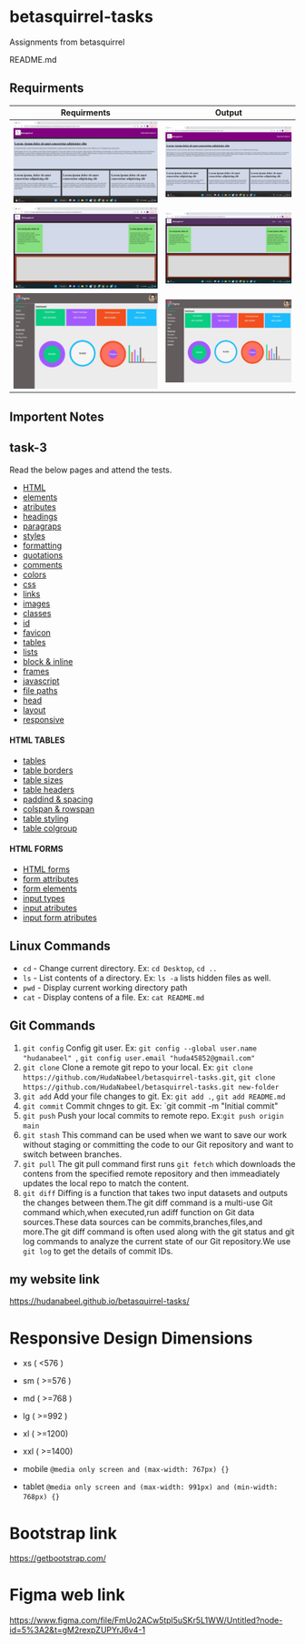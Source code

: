 # betasquirrel-tasks

Assignments from betasquirrel

README.md

## Requirments

| Requirments                              | Output                                         |
| ---------------------------------------- | ---------------------------------------------- |
| ![task 1](images/requirments/task-1.png) | ![task 1](images/output/task-1-requirment.png) |
| ![task 2](images/requirments/task-2.png) | ![task 2](images/output/task-2-requirment.png) |
| ![task 4](images/requirments/task-4.jpg) | ![task 4](images/output/task-4-requirment.jpg) |

## Importent Notes

## task-3

Read the below pages and attend the tests.

- [HTML](https://www.w3schools.com/html/html_intro.asp)
- [elements](https://www.w3schools.com/html/html_elements.asp)
- [atributes](https://www.w3schools.com/html/html_attributes.asp)
- [headings](https://www.w3schools.com/html/html_headings.asp)
- [paragraps](https://www.w3schools.com/html/html_paragraphs.asp)
- [styles](https://www.w3schools.com/html/html_styles.asp)
- [formatting](https://www.w3schools.com/html/html_formatting.asp)
- [quotations](https://www.w3schools.com/html/html_quotation_elements.asp)
- [comments](https://www.w3schools.com/html/html_comments.asp)
- [colors](https://www.w3schools.com/html/html_colors.asp)
- [css](https://www.w3schools.com/html/html_css.asp)
- [links](https://www.w3schools.com/html/html_links.asp)
- [images](https://www.w3schools.com/html/html_images.asp)
- [classes](https://www.w3schools.com/html/html_classes.asp)
- [id](https://www.w3schools.com/html/html_id.asp)
- [favicon](https://www.w3schools.com/html/html_favicon.asp)
- [tables](https://www.w3schools.com/html/html_tables.asp)
- [lists](https://www.w3schools.com/html/html_lists.asp)
- [block & inline](https://www.w3schools.com/html/html_blocks.asp)
- [frames](https://www.w3schools.com/html/html_iframe.asp)
- [javascript](https://www.w3schools.com/html/html_scripts.asp)
- [file paths](https://www.w3schools.com/html/html_filepaths.asp)
- [head](https://www.w3schools.com/html/html_head.asp)
- [layout](https://www.w3schools.com/html/html_layout.asp)
- [responsive](https://www.w3schools.com/html/html_responsive.asp)

#### HTML TABLES

- [tables](https://www.w3schools.com/html/html_tables.asp)
- [table borders](https://www.w3schools.com/html/html_table_borders.asp)
- [table sizes](https://www.w3schools.com/html/html_table_sizes.asp)
- [table headers](https://www.w3schools.com/html/html_table_headers.asp)
- [paddind & spacing](https://www.w3schools.com/html/html_table_padding_spacing.asp)
- [colspan & rowspan](https://www.w3schools.com/html/html_table_colspan_rowspan.asp)
- [table styling](https://www.w3schools.com/html/html_table_styling.asp)
- [table colgroup](https://www.w3schools.com/html/html_table_colgroup.asp)

#### HTML FORMS

- [HTML forms](https://www.w3schools.com/html/html_forms.asp)
- [form attributes](https://www.w3schools.com/html/html_forms_attributes.asp)
- [form elements](https://www.w3schools.com/html/html_form_elements.asp)
- [input types](https://www.w3schools.com/html/html_form_input_types.asp)
- [input atributes](https://www.w3schools.com/html/html_form_attributes.asp)
- [input form atributes](https://www.w3schools.com/html/html_form_attributes_form.asp)

## Linux Commands

- `cd` - Change current directory. Ex: `cd Desktop`, `cd ..`
- `ls` - List contents of a directory. Ex: `ls -a` lists hidden files as well.
- `pwd` - Display current working directory path
- `cat` - Display contens of a file. Ex: `cat README.md`

## Git Commands

1. `git config` Config git user. Ex: `git config --global user.name "hudanabeel" `, `git config user.email "huda45852@gmail.com"`
2. `git clone` Clone a remote git repo to your local. Ex: `git clone https://github.com/HudaNabeel/betasquirrel-tasks.git`, `git clone https://github.com/HudaNabeel/betasquirrel-tasks.git new-folder`
3. `git add` Add your file changes to git. Ex: `git add .`, `git add README.md`
4. `git commit` Commit chnges to git. Ex: `git commit -m "Initial commit"
5. `git push` Push your local commits to remote repo. Ex:`git push origin main`
6. `git stash` This command can be used when we want to save our work without staging or committing the code to our Git repository and want to switch between branches.
7. `git pull` The git pull command first runs `git fetch` which downloads the contens from the specified remote repository and then immeadiately updates the local repo to match the content.
8. `git diff` Diffing is a function that takes two input datasets and outputs the changes between them.The git diff command is a multi-use Git command which,when executed,run adiff function on Git data sources.These data sources can be commits,branches,files,and more.The git diff command is often used along with the git status and git log commands to analyze the current state of our Git repository.We use `git log` to get the details of commit IDs.

## my website link

https://hudanabeel.github.io/betasquirrel-tasks/

# Responsive Design Dimensions

- xs ( <576 )
- sm ( >=576 )
- md ( >=768 )
- lg ( >=992 )
- xl ( >=1200)
- xxl ( >=1400)

- mobile `@media only screen and (max-width: 767px) {}`
- tablet `@media only screen and (max-width: 991px) and (min-width: 768px) {}`

# Bootstrap link

https://getbootstrap.com/

# Figma web link

https://www.figma.com/file/FmUo2ACw5tpl5uSKr5L1WW/Untitled?node-id=5%3A2&t=gM2rexpZUPYrJ6v4-1
